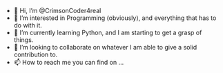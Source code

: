 - 👋 Hi, I’m @CrimsonCoder4real
- 👀 I’m interested in Programming (obviously), and everything that has to do with it. 
- 🌱 I’m currently learning Python, and I am starting to get a grasp of things.
- 💞️ I’m looking to collaborate on whatever I am able to give a solid contribution to.
- 📫 How to reach me you can find on ...

<!---
CrimsonCoder4real/CrimsonCoder4real is a ✨ special ✨ repository because its `README.md` (this file) appears on your GitHub profile.
You can click the Preview link to take a look at your changes.
--->
